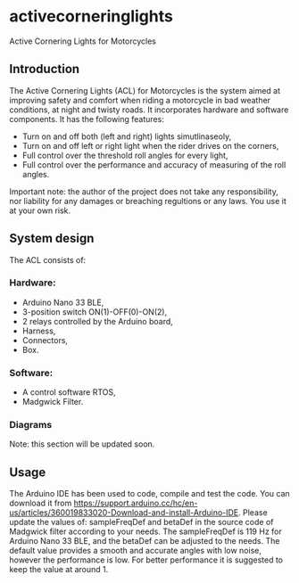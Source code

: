 # activecorneringlights
Active Cornering Lights for Motorcycles

## Introduction
The Active Cornering Lights (ACL) for Motorcycles is the system aimed at improving safety and comfort when riding a motorcycle in bad weather conditions, at night and twisty roads.
It incorporates hardware and software components. It has the following features:
* Turn on and off both (left and right) lights simutlinaseoly,
* Turn on and off left or right light when the rider drives on the corners,
* Full control over the threshold roll angles for every light,
* Full control over the performance and accuracy of measuring of the roll angles.

Important note: the author of the project does not take any responsibility, nor liability for any damages or breaching regultions or any laws. You use it at your own risk.

## System design
The ACL consists of:
### Hardware:
- Arduino Nano 33 BLE,
- 3-position switch ON(1)-OFF(0)-ON(2),
- 2 relays controlled by the Arduino board,
- Harness,
- Connectors,
- Box.
### Software:
- A control software RTOS,
- Madgwick Filter.
### Diagrams
Note: this section will be updated soon.
## Usage
The Arduino IDE has been used to code, compile and test the code. You can download it from https://support.arduino.cc/hc/en-us/articles/360019833020-Download-and-install-Arduino-IDE. Please update the values of: sampleFreqDef and betaDef in the source code of Madgwick filter according to your needs. The sampleFreqDef is 119 Hz for Arduino Nano 33 BLE, and the betaDef can be adjusted to the needs. The default value provides a smooth and accurate angles with low noise, however the performance is low. For better performance it is suggested to keep the value at around 1.
